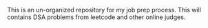 This is an un-organized repository for my job prep process. This will contains DSA problems from leetcode and other online judges.
